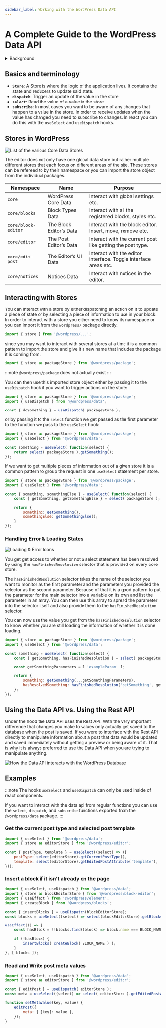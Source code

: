 ```yaml
---
sidebar_label: Working with the WordPress Data API
---
```


# A Complete Guide to the WordPress Data API

<details>
<summary>Background</summary>

The Data API in WordPress is used to manage the global application state within the editor. It is a wrapper around the popular state management library [Redux](https://redux.js.org).  

![Redux API Design](../static/img/redux-api-design.png)

In redux and therefore in the WordPress Data API there is the concept of a Store that manages the global application state. This global state can only be updated by dispatching actions on the store. These actions will then get consumed by reducers to determine what the next version of the state should look like. If you want to access the state you can subscribe to the store and receive the value of the current state every time it is being updated.

![Redux API Design Simplified](../static/img/redux-api-design-simplified.png)
</details>

## Basics and terminology

- **`Store`**: A Store is where the logic of the application lives. It contains the state and reducers to update said state.
- **`dispatch`**: Trigger an update of the value in the store
- **`select`**: Read the value of a value in the store
- **`subscribe`**: In most cases you want to be aware of any changes that happen to a value in the store. In order to receive updates when the value has changed you need to subscribe to changes. In react you can do this with the `useSelect` and `useDispatch` hooks.

## Stores in WordPress

![List of the various Core Data Stores](../static/img/data-api-core-stores.png)

The editor does not only have one global data store but rather multiple different stores that each focus on different areas of the site. These stores can be refereed to by their namespace or you can import the store object from the individual packages.

| Namespace           | Name | Purpose |
|---------------------|------|---------|
| `core`              | WordPress Core Data | Interact with global settings etc. |
| `core/blocks`       | Block Types Data | Interact with all the registered blocks, styles etc. |
| `core/block-editor` | The Block Editor’s Data | Interact with the block editor. Insert, move, remove etc. |
| `core/editor`       | The Post Editor’s Data | Interact with the current post like getting the post type. |
| `core/edit-post`    | The Editor’s UI Data | Interact with the editor interface. Toggle interface areas etc. |
| `core/notices`      | Notices Data  | Interact with notices in the editor. |

## Interacting with Stores

You can interact with a store by either dispatching an action on it to update a piece of state or by selecting a piece of information to use in your block.
In order to interact with a store you either need to know its namespace or you can import it from the `wordpress/` package directly.

```js
import { store } from '@wordpress/...';
```

since you may want to interact with several stores at a time it is a common pattern to import the store and give it a new name that includes the package it is coming from.

```js
import { store as packageStore } from '@wordpress/package';
```

:::note
`@wordpress/package` does not actually exist
:::

You can then use this imported store object either by passing it to the `useDispatch` hook if you want to trigger actions on the store:

```js
import { store as packageStore } from '@wordpress/package';
import { useDispatch } from '@wordpress/data';

const { doSomething } = useDispatch( packageStore );
```

or by passing it to the `select` function we get passed as the first parameter to the function we pass to the `useSelect` hook:

```js
import { store as packageStore } from '@wordpress/package';
import { useSelect } from '@wordpress/data';

const something = useSelect( function(select) {
    return select( packageStore ).getSomething();
});
```

If we want to get multiple pieces of information out of a given store it is a common pattern to group the request in one `useSelect` statement per store.

```js
import { store as packageStore } from '@wordpress/package';
import { useSelect } from '@wordpress/data';

const { something, somethingElse } = useSelect( function(select) {
    const { getSomething, getSomethingElse } = select( packageStore );

    return {
        something: getSomething(),
        somethingElse: getSomethingElse();
    }
});
```

### Handling Error & Loading States

![Loading & Error Icons](../static/img/data-api-loading-error.png)

You get get access to whether or not a select statement has been resolved by using the `hasFinishedResolution` selector that is provided on every core store.

The `hasFinishedResolution` selector takes the name of the selector you want to monitor as the first parameter and the parameters you provided the selector as the second parameter. Because of that it is a good pattern to put the parameter for the main selector into a variable on its own and list the parameter in an array. You can then use this array to spread the parameter into the selector itself and also provide them to the `hasFinishedResolution` selector.

You can now use the value you get from the `hasFinishedResolution` selector to know whether you are still loading the information of whether it is done loading.

```js
import { store as packageStore } from '@wordpress/package';
import { useSelect } from '@wordpress/data';

const something = useSelect( function(select) {
    const { getSomething, hasFinishedResolution } = select( packageStore );

    const getSomethingParameters = [ 'exampleParam' ];

    return {
        something: getSomething(...getSomethingParameters),
        hasResolvedSomething: hasFinishedResolution('getSomething', getSomethingParameters),
    };
});
```

## Using the Data API vs. Using the Rest API

Under the hood the Data API uses the Rest API. With the very important difference that changes you make to values only actually get saved to the database when the post is saved. If you were to interface with the Rest API directly to manipulate information about a post that data would be updated and saved immediately without getting a preview or being aware of it. That is why it is always preferred to use the Data API when you are trying to manipulate anything.

![How the Data API interacts with the WordPress Database](../static/img/data-api-wordpress-db.png)

## Examples

:::note
The hooks `useSelect` and `useDispatch` can only be used inside of react components.

If you want to interact with the data api from regular functions you can use the `select`, `dispatch`, and `subscribe` functions exported from the `@wordpress/data` package.
:::

### Get the current post type and selected post template

```js
import { useSelect } from '@wordpress/data';
import { store as editorStore } from '@wordpress/editor';

const { postType, template } = useSelect((select) => ({
    postType: select(editorStore).getCurrentPostType(),
    template: select(editorStore).getEditedPostAttribute('template'),
}));
```

### Insert a block if it isn't already on the page

```js
import { useSelect, useDispatch } from '@wordpress/data';
import { store as blockEditorStore } from '@wordpress/block-editor';
import { useEffect } from '@wordpress/element';
import { createBlock } from '@wordpress/blocks';

const { insertBlocks } = useDispatch(blockEditorStore);
const blocks = useSelect((select) => select(blockEditorStore).getBlocks());

useEffect(() => {
    const hasBlock = !!blocks.find((block) => block.name === BLOCK_NAME);

    if (!hasBlock) {
        insertBlocks( createBlock( BLOCK_NAME ) );
    }
}, [ blocks ]);
```

### Read and Write post meta values

```js
import { useSelect, useDispatch } from '@wordpress/data';
import { store as editorStore } from '@wordpress/editor';

const { editPost } = useDispatch( editorStore );
const meta = useSelect((select) => select( editorStore ).getEditedPostAttribute('meta'));

function setMetaValue(key, value) {
    editPost({
        meta: { [key]: value },
    });
}
```
